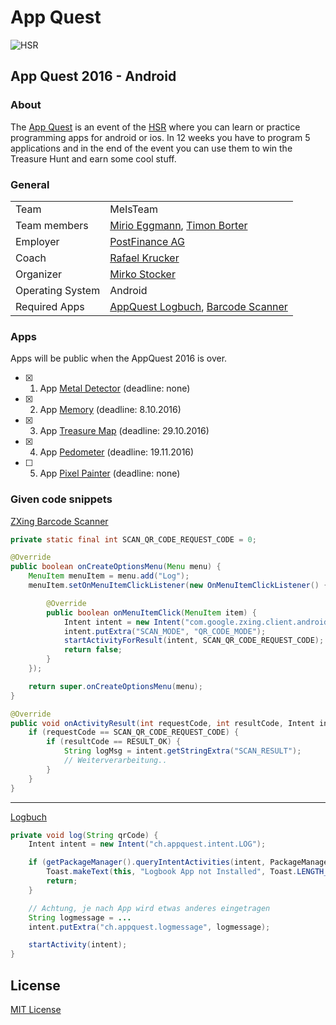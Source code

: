# App Quest

![HSR](http://appquest.hsr.ch/images/fho.png)

## App Quest 2016 - Android

### About
The [App Quest](http://appquest.ch/) is an event of the [HSR](https://www.hsr.ch/Home.home.0.html) where you can learn or practice programming apps for android or ios. In 12 weeks you have to program 5 applications and in the end of the event you can use them to win the Treasure Hunt and earn some cool stuff.

### General

|   |  |
|---|---|
| Team | MeIsTeam |
| Team members | [Mirio Eggmann](https://github.com/mirioeggmann), [Timon Borter](https://github.com/bbortt) |
| Employer | [PostFinance AG](https://www.postfinance.ch/) |
| Coach | [Rafael Krucker](mailto:rkrucker@hsr.ch) |
| Organizer | [Mirko Stocker](https://github.com/misto) |
| Operating System | Android |
| Required Apps | [AppQuest Logbuch](http://appquest.hsr.ch/logbuch.apk), [Barcode Scanner](https://play.google.com/store/apps/details?id=com.google.zxing.client.android)|

### Apps
Apps will be public when the AppQuest 2016 is over.

- [x] 1. App [Metal Detector](https://github.com/mirioeggmann/appquest-metal-detector) (deadline: none)
- [x] 2. App [Memory](https://github.com/mirioeggmann/appquest-memory) (deadline: 8.10.2016)
- [x] 3. App [Treasure Map](https://github.com/mirioeggmann/appquest-treasure-map) (deadline: 29.10.2016)
- [x] 4. App [Pedometer](https://github.com/mirioeggmann/appquest-pedometer) (deadline: 19.11.2016)
- [ ] 5. App [Pixel Painter](https://github.com/mirioeggmann/appquest-pixel-painter) (deadline: none)

### Given code snippets

[ZXing Barcode Scanner](https://gist.github.com/misto/3938337#file-gistfile1-java)
```java
private static final int SCAN_QR_CODE_REQUEST_CODE = 0;

@Override
public boolean onCreateOptionsMenu(Menu menu) {
	MenuItem menuItem = menu.add("Log");
	menuItem.setOnMenuItemClickListener(new OnMenuItemClickListener() {

		@Override
		public boolean onMenuItemClick(MenuItem item) {
			Intent intent = new Intent("com.google.zxing.client.android.SCAN");
			intent.putExtra("SCAN_MODE", "QR_CODE_MODE");
			startActivityForResult(intent, SCAN_QR_CODE_REQUEST_CODE);
			return false;
		}
	});

	return super.onCreateOptionsMenu(menu);
}

@Override
public void onActivityResult(int requestCode, int resultCode, Intent intent) {
	if (requestCode == SCAN_QR_CODE_REQUEST_CODE) {
		if (resultCode == RESULT_OK) {
			String logMsg = intent.getStringExtra("SCAN_RESULT");
			// Weiterverarbeitung..
		}
	}
}
```

---

[Logbuch](https://gist.github.com/misto/3938488#file-gistfile1-java)
```java
private void log(String qrCode) {
	Intent intent = new Intent("ch.appquest.intent.LOG");

	if (getPackageManager().queryIntentActivities(intent, PackageManager.MATCH_DEFAULT_ONLY).isEmpty()) {
		Toast.makeText(this, "Logbook App not Installed", Toast.LENGTH_LONG).show();
		return;
	}

	// Achtung, je nach App wird etwas anderes eingetragen
	String logmessage = ...
	intent.putExtra("ch.appquest.logmessage", logmessage);

	startActivity(intent);
}
```

## License
[MIT License](https://github.com/mirioeggmann/appquest/blob/master/LICENSE)
